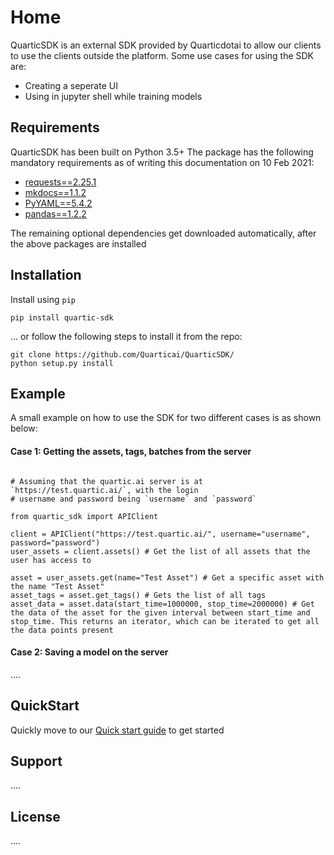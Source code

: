 # Home

QuarticSDK is an external SDK provided by Quarticdotai to allow our clients to
use the clients outside the platform.
Some use cases for using the SDK are:
* Creating a seperate UI
* Using in jupyter shell while training models

## Requirements

QuarticSDK has been built on Python 3.5+
The package has the following mandatory requirements as of writing this documentation on 10 Feb 2021:

* [requests==2.25.1](https://pypi.org/project/requests/)
* [mkdocs==1.1.2](https://pypi.org/project/mkdocs/)
* [PyYAML==5.4.2](https://pypi.org/project/PyYAML/)
* [pandas==1.2.2](https://pypi.org/project/pandas/)

The remaining optional dependencies get downloaded automatically, after the above packages are installed

## Installation

Install using `pip`

```
pip install quartic-sdk
```
... or follow the following steps to install it from the repo:
```
git clone https://github.com/Quarticai/QuarticSDK/
python setup.py install
```

## Example

A small example on how to use the SDK for two different cases is as shown below:

#### Case 1: Getting the assets, tags, batches from the server

```

# Assuming that the quartic.ai server is at `https://test.quartic.ai/`, with the login
# username and password being `username` and `password`

from quartic_sdk import APIClient

client = APIClient("https://test.quartic.ai/", username="username", password="password")
user_assets = client.assets() # Get the list of all assets that the user has access to

asset = user_assets.get(name="Test Asset") # Get a specific asset with the name "Test Asset"
asset_tags = asset.get_tags() # Gets the list of all tags
asset_data = asset.data(start_time=1000000, stop_time=2000000) # Get the data of the asset for the given interval between start_time and stop_time. This returns an iterator, which can be iterated to get all the data points present

```

#### Case 2: Saving a model on the server

....

## QuickStart

Quickly move to our [Quick start guide](/quick_start) to get started

## Support

....

## License

....
